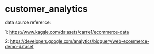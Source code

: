 # customer_analytics

data source reference:

1: https://www.kaggle.com/datasets/carrie1/ecommerce-data

2: https://developers.google.com/analytics/bigquery/web-ecommerce-demo-dataset
